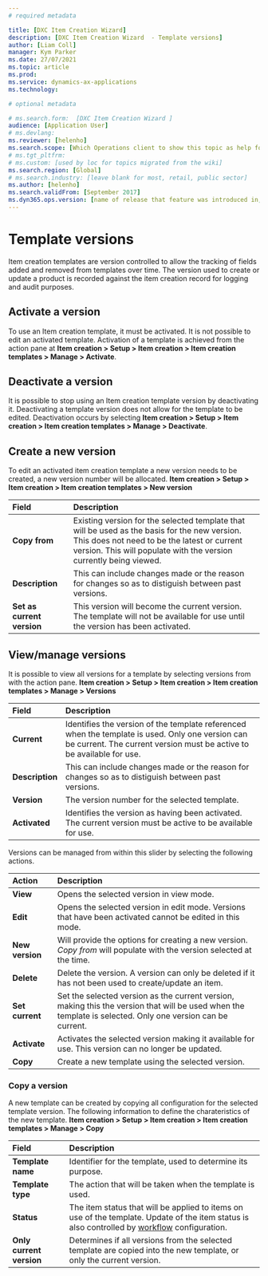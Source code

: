```yaml
---
# required metadata

title: [DXC Item Creation Wizard]
description: [DXC Item Creation Wizard  - Template versions]
author: [Liam Coll]
manager: Kym Parker
ms.date: 27/07/2021
ms.topic: article
ms.prod: 
ms.service: dynamics-ax-applications
ms.technology: 

# optional metadata

# ms.search.form:  [DXC Item Creation Wizard ]
audience: [Application User]
# ms.devlang: 
ms.reviewer: [helenho]
ms.search.scope: [Which Operations client to show this topic as help for, to be set by content strategist, see list here: https://microsoft.sharepoint.com/teams/DynDoc/_layouts/15/WopiFrame.aspx?sourcedoc={23419e1c-eb64-42e9-aa9b-79875b428718}&action=edit&wd=target%28Core%20Dynamics%20AX%20CP%20requirements%2Eone%7C4CC185C0%2DEFAA%2D42CD%2D94B9%2D8F2A45E7F61A%2FVersions%20list%20for%20docs%20topics%7CC14BE630%2D5151%2D49D6%2D8305%2D554B5084593C%2F%29]
# ms.tgt_pltfrm: 
# ms.custom: [used by loc for topics migrated from the wiki]
ms.search.region: [Global]
# ms.search.industry: [leave blank for most, retail, public sector]
ms.author: [helenho]
ms.search.validFrom: [September 2017]
ms.dyn365.ops.version: [name of release that feature was introduced in, see list here: https://microsoft.sharepoint.com/teams/DynDoc/_layouts/15/WopiFrame.aspx?sourcedoc={23419e1c-eb64-42e9-aa9b-79875b428718}&action=edit&wd=target%28Core%20Dynamics%20AX%20CP%20requirements%2Eone%7C4CC185C0%2DEFAA%2D42CD%2D94B9%2D8F2A45E7F61A%2FVersions%20list%20for%20docs%20topics%7CC14BE630%2D5151%2D49D6%2D8305%2D554B5084593C%2F%29]
---
```


# Template versions

Item creation templates are version controlled to allow the tracking of fields added and removed from templates over time. The version used to create or update a product is recorded against the item creation record for logging and audit purposes. 

## Activate a version

To use an Item creation template, it must be activated. It is not possible to edit an activated template. Activation of a template is achieved from the action pane at **Item creation > Setup > Item creation > Item creation templates > Manage > Activate**.

## Deactivate a version

It is possible to stop using an Item creation template version by deactivating it. Deactivating a template version does not allow for the template to be edited. Deactivation occurs by selecting **Item creation > Setup > Item creation > Item creation templates > Manage > Deactivate**.

## Create a new version

To edit an activated item creation template a new version needs to be created, a new version number will be allocated. **Item creation > Setup > Item creation > Item creation templates > New version**

|  **Field**  | **Description** | 
|:---|:---|     
|  **Copy from**  | Existing version for the selected template that will be used as the basis for the new version. This does not need to be the latest or current version. This will populate with the version currently being viewed. | 
|  **Description**  | This can include changes made or the reason for changes so as to distiguish between past versions. | 
|  **Set as current version**  | This version will become the current version. The template will not be available for use until the version has been activated. | 

## View/manage versions

It is possible to view all versions for a template by selecting versions from with the action pane. **Item creation > Setup > Item creation > Item creation templates > Manage >  Versions**

|  **Field**  | **Description** | 
|:---|:---|     
|  **Current**  | Identifies the version of the template referenced when the template is used. Only one version can be current. The current version must be active to be available for use.  | 
|  **Description**  | This can include changes made or the reason for changes so as to distiguish between past versions. | 
|  **Version**  | The version number for the selected template. | 
|  **Activated**  | Identifies the version as having been activated. The current version must be active to be available for use.  |

Versions can be managed from within this slider by selecting the following actions. 

|  **Action**  | **Description** | 
|:---|:---|     
|  **View**  | Opens the selected version in view mode. | 
|  **Edit**  | Opens the selected version in edit mode. Versions that have been activated cannot be edited in this mode. | 
|  **New version**  | Will provide the options for creating a new version. *Copy from* will populate with the version selected at the time. | 
|  **Delete**  | Delete the version. A version can only be deleted if it has not been used to create/update an item. | 
|  **Set current**  | Set the selected version as the current version, making this the version that will be used when the template is selected. Only one version can be current. | 
|  **Activate**  | Activates the selected version making it available for use. This version can no longer be updated. | 
|  **Copy**  | Create a new template using the selected version. | 

### Copy a version

A new template can be created by copying all configuration for the selected template version. The following information to define the charateristics of the new template.
**Item creation > Setup > Item creation > Item creation templates > Manage > Copy**

|  **Field**  | **Description** | 
|:---|:---|     
|  **Template  name**  | Identifier for the template, used to determine its purpose. | 
|  **Template type**  | The action that will be taken when the template is used. | 
|  **Status**  | The item status that will be applied to items on use of the template. Update of the item status is also controlled by [workflow](Item_creation_workflows) configuration. | 
|  **Only current version**  | Determines if all versions from the selected template are copied into the new template, or only the current version. | 
